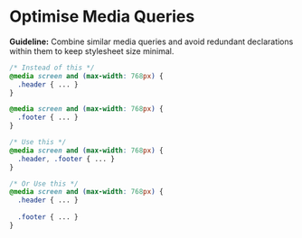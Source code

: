 # Optimise Media Queries

**Guideline:** Combine similar media queries and avoid redundant declarations within them to keep stylesheet size minimal.

```css
/* Instead of this */
@media screen and (max-width: 768px) {
  .header { ... }
}

@media screen and (max-width: 768px) {
  .footer { ... }
}

/* Use this */
@media screen and (max-width: 768px) {
  .header, .footer { ... }
}

/* Or Use this */
@media screen and (max-width: 768px) {
  .header { ... }
  
  .footer { ... }
}
```